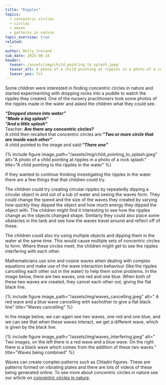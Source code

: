 ```yaml
---
title: "Ripples"
topics: 
  - concentric circles 
  - circles
  - waves
  - patterns in nature
topic_overview: true
related: 
  - 
author: Molly Ireland
sub_date: 2025-08-14
header:
  teaser: /assets/img/child_pointing_to_splash.jpeg
  teaser_alt: A photo of a child pointing at ripples in a photo of a rock splash.
  teaser_pos: fit
---
```

Some children were interested in finding concentric circles in nature and started experimenting with dropping rocks into a puddle to watch the ripples they created. One of the nursery practitioners took some photos of the ripples made in the water and asked the children what they could see. 

***“Dropped stones into water”***
<br>***“Made a big splash”***
<br>***“And a little splash”***
<br>Teacher: **Are there any concentric circles?**
<br>A child then recalled that concentric circles are:***“Two or more circle that are inside each other”***
<br>A child pointed to the image and said:***“There one”***

{% include figure image_path="/assets/img/child_pointing_to_splash.jpeg" alt="A photo of a child pointing at ripples in a photo of a rock splash." title="A child pointing to the ripples in the water" %}

If they wanted to continue thinking investigating the ripples in the water there are a few things that that children could try. 

The children could try creating circular ripples by repeatedly dipping a circular object in and out of a tub of water and seeing the waves form. They could change the speed and the size of the waves they created by varying how quickly they dipped the object and how much energy they dipped the object with. The children might find it interesting to see how the ripples change as the objects changed shape. Similarly they could also place some obstacles in the tank and see how the waves travel around and reflect off of these. 

The children could also try using multiple objects and dipping them in the water at the same time. This would cause multiple sets of concentric circles to form. Where these circles meet, the children might get to see the ripples interfering with each other. 

Mathematicians use sine and cosine waves when dealing with complex equations and make use of the wave interaction behaviour (like the ripples cancelling each other out in the water) to help them solve problems. In the image below, there are two waves, one red and one blue. When both of these two waves are created, they cancel each other out, giving the flat black line. 

{% include figure image_path="/assets/img/waves_cancelling.jpeg" alt=" A red wave and a blue wave cancelling with eachother to give a flat black line" title="Waves cancelling" %}

In the image below, we can again see two waves, one red and one blue, and we can see that when these waves interact, we get a different wave, which is given by the black line. 

{% include figure image_path="/assets/img/waves_interfering.jpeg" alt=" Two images, on the left there is a red wave and a blue wave. On the right there is a black wave which comes from the addition of these two waves." title="Waves being combined" %}

Waves can create complex patterns such as Chladni figures. These are patterns formed on vibrating plates and there are lots of videos of these being generated online. To see more about concentric circles in nature see our article on [concentric circles in nature]({{site.baseulr}}/articles/concentric_circles_in_nature).
